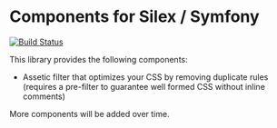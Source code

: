 Components for Silex / Symfony
==============================

[![Build Status](https://travis-ci.org/lastzero/test-tools.png?branch=master)](https://travis-ci.org/lastzero/sympathy)

This library provides the following components:
* Assetic filter that optimizes your CSS by removing duplicate rules (requires a pre-filter to guarantee well formed CSS without inline comments)

More components will be added over time.